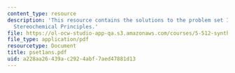 ```yaml
---
content_type: resource
description: 'This resource contains the solutions to the problem set I: Review of
  Stereochemical Principles.'
file: https://ol-ocw-studio-app-qa.s3.amazonaws.com/courses/5-512-synthetic-organic-chemistry-ii-spring-2005/a228aa26439ac2924abf7aed47881d13_pset1ans.pdf
file_type: application/pdf
resourcetype: Document
title: pset1ans.pdf
uid: a228aa26-439a-c292-4abf-7aed47881d13
---
```

